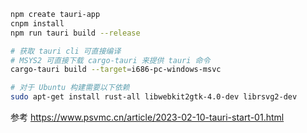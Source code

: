 


```sh
npm create tauri-app
cnpm install
npm run tauri build --release

# 获取 tauri cli 可直接编译
# MSYS2 可直接下载 cargo-tauri 来提供 tauri 命令
cargo-tauri build --target=i686-pc-windows-msvc

# 对于 Ubuntu 构建需要以下依赖
sudo apt-get install rust-all libwebkit2gtk-4.0-dev librsvg2-dev
```

参考
https://www.psvmc.cn/article/2023-02-10-tauri-start-01.html
